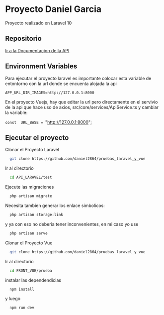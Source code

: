 
# Proyecto Daniel Garcia

Proyecto realizado en Laravel 10


## Repositorio

[Ir a la Documentacion de la API](https://github.com/daniel2864/pruebas_laravel_y_vue)


## Environment Variables

Para ejecutar el proyecto laravel es importante colocar esta variable de entontorno con la url donde se encuenta alojada la api

`APP_URL_DIR_IMAGES=http://127.0.0.1:8000`

 

En el proyecto Vuejs, hay que editar la url pero directamente en el servivio de la api que hace uso de axios, src/core/services/ApiService.ts y cambiar la variable:

`const  URL_BASE = `"http://127.0.0.1:8000";
## Ejecutar el proyecto

Clonar el Proyecto Laravel

```bash
  git clone https://github.com/daniel2864/pruebas_laravel_y_vue
```

Ir al directorio 

```bash
  cd API_LARAVEL/test
```

Ejecute las migraciones

```bash
  php artisan migrate
```

Necesita tambien generar los enlace simbolicos:

```bash
  php artisan storage:link
```

y ya con eso no deberia tener inconvenientes, en mi caso yo use 

```bash
  php artisan serve
```


Clonar el Proyecto Vue

```bash
  git clone https://github.com/daniel2864/pruebas_laravel_y_vue
```

Ir al directorio 

```bash
  cd FRONT_VUE/prueba
```

instalar las dependendicias

```bash
  npm install
```
y luego

```bash
  npm run dev
```